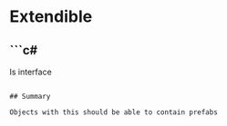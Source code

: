 # Extendible

## ```c#
Is interface
```

## Summary

Objects with this should be able to contain prefabs
